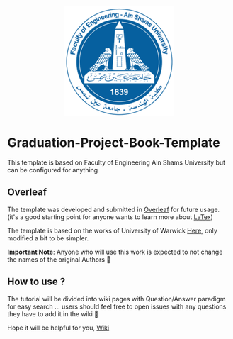 <p align="center">
  <img width="250" height="250" src="https://github.com/MohamedAliRashad/Graduation-Project-Book-Template/blob/master/Preamble/ASU.png">
</p>

# Graduation-Project-Book-Template
This template is based on Faculty of Engineering Ain Shams University but can be configured for anything

## Overleaf
The template was developed and submitted in [Overleaf](https://www.overleaf.com/) for future usage. (it's a good starting point for anyone wants to learn more about [LaTex](https://www.latex-project.org/))

The template is based on the works of University of Warwick [Here](https://www.overleaf.com/latex/templates/university-of-warwick-report-template/kfpfvcbkdcdk), only modified a bit to be simpler.

**Important Note**: Anyone who will use this work is expected to not change the names of the original Authors :rose:


## How to use ?
The tutorial will be divided into wiki pages with Question/Answer paradigm for easy search … users should feel free to open issues with any questions they have to add it in the wiki :seedling:

Hope it will be helpful for you, [Wiki](https://github.com/MohamedAliRashad/Graduation-Project-Book-Template/wiki)

